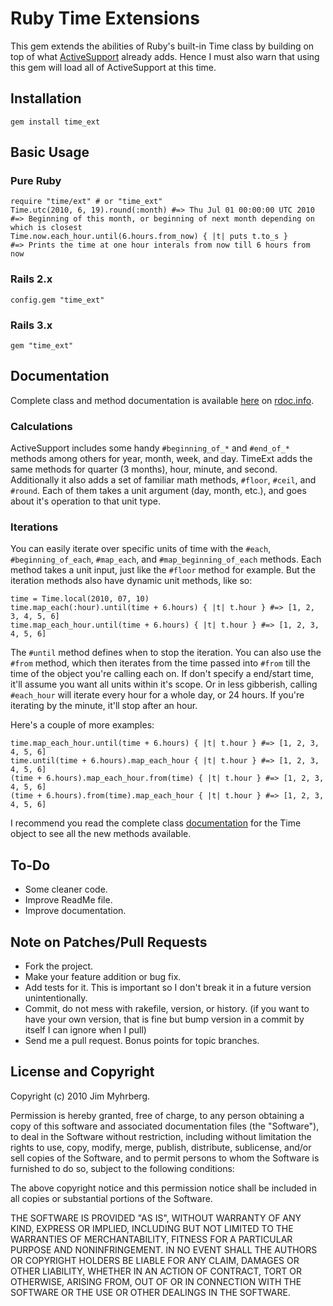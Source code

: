 # Ruby Time Extensions

This gem extends the abilities of Ruby's built-in Time class by building on top of what [ActiveSupport][as] already adds. Hence I must also warn that using this gem will load all of ActiveSupport at this time.


## Installation

    gem install time_ext


## Basic Usage

### Pure Ruby

    require "time/ext" # or "time_ext"
    Time.utc(2010, 6, 19).round(:month) #=> Thu Jul 01 00:00:00 UTC 2010
    #=> Beginning of this month, or beginning of next month depending on which is closest
    Time.now.each_hour.until(6.hours.from_now) { |t| puts t.to_s }
    #=> Prints the time at one hour interals from now till 6 hours from now

### Rails 2.x

    config.gem "time_ext"

### Rails 3.x

    gem "time_ext"


## Documentation

Complete class and method documentation is available [here][docs] on [rdoc.info][].

### Calculations

ActiveSupport includes some handy `#beginning_of_*` and `#end_of_*` methods among others for year, month, week, and day. TimeExt adds the same methods for quarter (3 months), hour, minute, and second. Additionally it also adds a set of familiar math methods, `#floor`, `#ceil`, and `#round`. Each of them takes a unit argument (day, month, etc.), and goes about it's operation to that unit type.

### Iterations

You can easily iterate over specific units of time with the `#each`, `#beginning_of_each`, `#map_each`, and `#map_beginning_of_each` methods. Each method takes a unit input, just like the `#floor` method for example. But the iteration methods also have dynamic unit methods, like so:

    time = Time.local(2010, 07, 10)
    time.map_each(:hour).until(time + 6.hours) { |t| t.hour } #=> [1, 2, 3, 4, 5, 6]
    time.map_each_hour.until(time + 6.hours) { |t| t.hour } #=> [1, 2, 3, 4, 5, 6]
    
The `#until` method defines when to stop the iteration. You can also use the `#from` method, which then iterates from the time passed into `#from` till the time of the object you're calling each on. If don't specify a end/start time, it'll assume you want all units within it's scope. Or in less gibberish, calling `#each_hour` will iterate every hour for a whole day, or 24 hours. If you're iterating by the minute, it'll stop after an hour.

Here's a couple of more examples:

    time.map_each_hour.until(time + 6.hours) { |t| t.hour } #=> [1, 2, 3, 4, 5, 6]
    time.until(time + 6.hours).map_each_hour { |t| t.hour } #=> [1, 2, 3, 4, 5, 6]
    (time + 6.hours).map_each_hour.from(time) { |t| t.hour } #=> [1, 2, 3, 4, 5, 6]
    (time + 6.hours).from(time).map_each_hour { |t| t.hour } #=> [1, 2, 3, 4, 5, 6]

I recommend you read the complete class [documentation][docs] for the Time object to see all the new methods available.


## To-Do

* Some cleaner code.
* Improve ReadMe file.
* Improve documentation.


## Note on Patches/Pull Requests
 
* Fork the project.
* Make your feature addition or bug fix.
* Add tests for it. This is important so I don't break it in a
  future version unintentionally.
* Commit, do not mess with rakefile, version, or history.
  (if you want to have your own version, that is fine but bump version in a commit by itself I can ignore when I pull)
* Send me a pull request. Bonus points for topic branches.


## License and Copyright

Copyright (c) 2010 Jim Myhrberg.

Permission is hereby granted, free of charge, to any person obtaining
a copy of this software and associated documentation files (the
"Software"), to deal in the Software without restriction, including
without limitation the rights to use, copy, modify, merge, publish,
distribute, sublicense, and/or sell copies of the Software, and to
permit persons to whom the Software is furnished to do so, subject to
the following conditions:

The above copyright notice and this permission notice shall be
included in all copies or substantial portions of the Software.

THE SOFTWARE IS PROVIDED "AS IS", WITHOUT WARRANTY OF ANY KIND,
EXPRESS OR IMPLIED, INCLUDING BUT NOT LIMITED TO THE WARRANTIES OF
MERCHANTABILITY, FITNESS FOR A PARTICULAR PURPOSE AND
NONINFRINGEMENT. IN NO EVENT SHALL THE AUTHORS OR COPYRIGHT HOLDERS BE
LIABLE FOR ANY CLAIM, DAMAGES OR OTHER LIABILITY, WHETHER IN AN ACTION
OF CONTRACT, TORT OR OTHERWISE, ARISING FROM, OUT OF OR IN CONNECTION
WITH THE SOFTWARE OR THE USE OR OTHER DEALINGS IN THE SOFTWARE.



[as]: http://as.rubyonrails.org/classes/ActiveSupport/CoreExtensions/Time/Calculations.html
[docs]: http://rdoc.info/gems/time_ext/frames
[rdoc.info]: http://rdoc.info/